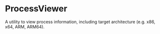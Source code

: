 # ProcessViewer

A utility to view process information, including target architecture (e.g. x86, x64, ARM, ARM64).
